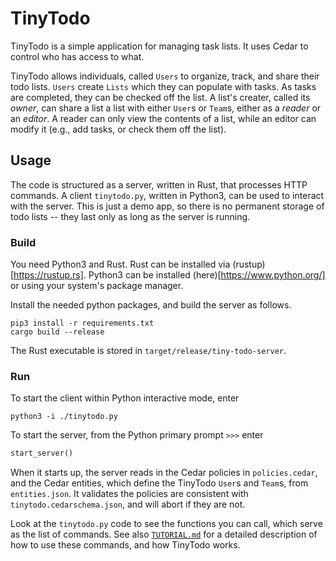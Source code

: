 # TinyTodo

TinyTodo is a simple application for managing task lists. It uses Cedar to control who has access to what.

TinyTodo allows individuals, called `Users` to organize, track, and share their todo lists. `Users` create `Lists` which they can populate with tasks. As tasks are completed, they can be checked off the list. A list's creater, called its _owner_, can share a list a list with either `User`s or `Team`s, either as a _reader_ or an _editor_. A reader can only view the contents of a list, while an editor can modify it (e.g., add tasks, or check them off the list).

## Usage

The code is structured as a server, written in Rust, that processes HTTP commands. A client `tinytodo.py`, written in Python3, can be used to interact with the server. This is just a demo app, so there is no permanent storage of todo lists -- they last only as long as the server is running.

### Build

You need Python3 and Rust. Rust can be installed via (rustup)[https://rustup.rs]. Python3 can be installed (here)[https://www.python.org/] or using your system's package manager.

Install the needed python packages, and build the server as follows. 
```shell
pip3 install -r requirements.txt
cargo build --release
```
The Rust executable is stored in `target/release/tiny-todo-server`.

### Run

To start the client within Python interactive mode, enter
```shell
python3 -i ./tinytodo.py
```
To start the server, from the Python primary prompt `>>>` enter
```python
start_server()
```
When it starts up, the server reads in the Cedar policies in `policies.cedar`, and the Cedar entities, which define the TinyTodo `User`s and `Team`s, from `entities.json`. It validates the policies are consistent with `tinytodo.cedarschema.json`, and will abort if they are not.

Look at the `tinytodo.py` code to see the functions you can call, which serve as the list of commands. See also [`TUTORIAL.md`](./TUTORIAL.md) for a detailed description of how to use these commands, and how TinyTodo works.
